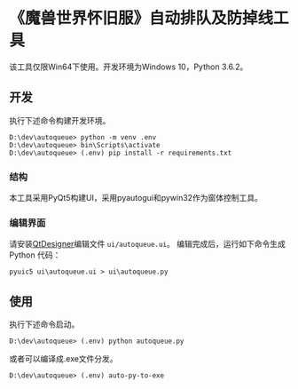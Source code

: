 《魔兽世界怀旧服》自动排队及防掉线工具
===================================


该工具仅限Win64下使用。开发环境为Windows 10，Python 3.6.2。

## 开发

执行下述命令构建开发环境。


```
D:\dev\autoqueue> python -m venv .env
D:\dev\autoqueue> bin\Scripts\activate
D:\dev\autoqueue> (.env) pip install -r requirements.txt
```

### 结构

本工具采用PyQt5构建UI，采用pyautogui和pywin32作为窗体控制工具。

### 编辑界面

请安装[QtDesigner](https://build-system.fman.io/qt-designer-download)编辑文件 `ui/autoqueue.ui`。
编辑完成后，运行如下命令生成 Python 代码：

```
pyuic5 ui\autoqueue.ui > ui\autoqueue.py
```


## 使用

执行下述命令启动。

```
D:\dev\autoqueue> (.env) python autoqueue.py
```

或者可以编译成.exe文件分发。

```
D:\dev\autoqueue> (.env) auto-py-to-exe
```

